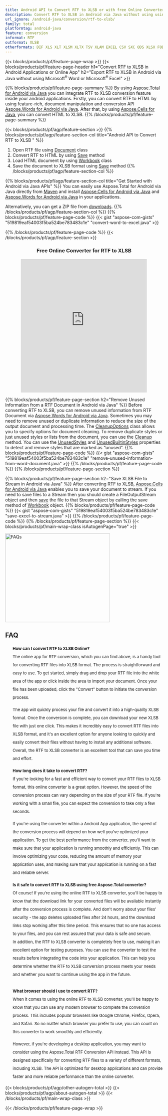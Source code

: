 ```yaml
---
title: Android API to Convert RTF to XLSB or with free Online Converter 
description: Convert RTF to XLSB in Android via Java without using using Microsoft Word or Microsoft Excel or online. Test free RTF to XLSB online converter quickly before integrating the code. 
url_ignore: /android-java/conversion/rtf-to-xlsb/
family: total
platformtag: android-java
feature: conversion
informat: RTF
outformat: XLSB
otherformats: DIF XLS XLT XLSM XLTX TSV XLAM EXCEL CSV SXC ODS XLSX FODS XLTM
---
```

{{< blocks/products/pf/feature-page-wrap >}}
{{< blocks/products/pf/feature-page-header h1="Convert RTF to XLSB in Android Applications or Online App" h2="Export RTF to XLSB in Android via Java without using Microsoft<sup>&reg;</sup> Word or Microsoft<sup>&reg;</sup> Excel" >}}

{{% blocks/products/pf/feature-page-summary %}}
By using [Aspose.Total for Android via Java](https://products.aspose.com/total/android-java/) you can integrate RTF to XLSB conversion feature inside your android applications. Firstly, you can convert RTF to HTML by using feature-rich, document manipulation and conversion API [Aspose.Words for Android via Java](https://products.aspose.com/words/android-java/). After that, by using [Aspose.Cells for Java](https://products.aspose.com/cells/android-java/), you can convert HTML to XLSB.
{{% /blocks/products/pf/feature-page-summary  %}}

{{< blocks/products/pf/agp/feature-section >}}
{{% blocks/products/pf/agp/feature-section-col title="Android API to Convert RTF to XLSB " %}}
1. Open RTF file using [Document](https://reference.aspose.com/words/java/com.aspose.words/Document) class
2. Convert RTF to HTML by using [Save](https://reference.aspose.com/words/java/com.aspose.words/Document#save(java.lang.String,com.aspose.words.SaveOptions)) method
3. Load HTML document by using [Workbook](https://reference.aspose.com/cells/java/com.aspose.cells/Workbook) class
4. Save the document to XLSB format using [Save](https://reference.aspose.com/cells/java/com.aspose.cells/workbook#save(java.lang.String,%20com.aspose.cells.SaveOptions)) method
{{% /blocks/products/pf/agp/feature-section-col %}}

{{% blocks/products/pf/agp/feature-section-col title="Get Started with Android via Java APIs" %}}
You can easily use Aspose.Total for Android via Java directly from [Maven](https://releases.aspose.com/total/java/) and install [Aspose.Cells for Android via Java](https://docs.aspose.com/cells/java/aspose-cells-for-android-via-java-installation/#install-asposecells-for-android-via-java-from-maven-repository) and [Aspose.Words for Android via Java](https://docs.aspose.com/words/java/install-aspose-words-for-android-via-java/#install-asposewords-for-android-via-java-from-maven-repository) in your applications.

Alternatively, you can get a ZIP file from [downloads](https://releases.aspose.com/total/androidjava).
{{% /blocks/products/pf/agp/feature-section-col %}}
{{% blocks/products/pf/feature-page-code %}}
{{< gist "aspose-com-gists" "519819eaf54003f5ba524be783483c1e" "convert-word-to-excel.java" >}}

{{% /blocks/products/pf/feature-page-code %}}
{{< /blocks/products/pf/agp/feature-section >}}

<div class="container-fluid agp-content bg-white aboutfile box-1 vh100 section nopbtm">
<div class=container>
<div class=row>
<div class="demobox tc col-md-12 padding-0" align="center">

<h3>Free Online Converter for RTF to XLSB</h3>

<iframe style="border: none; height: 426px;" scrolling="no" src="https://total-conversion-app-65z5r2lp.qa.k8s.dynabic.com/?to=xlsb&from=rtf" id="child-iframe" width="80%"></iframe>

</div></div>
</div></div>

{{% blocks/products/pf/feature-page-section  h2="Remove Unused Information from a RTF Document in Android via Java" %}}
Before converting RTF to XLSB, you can remove unused information from RTF Document via [Aspose.Words for Android via Java](https://products.aspose.com/words/android-java/). Sometimes you may need to remove unused or duplicate information to reduce the size of the output document and processing time. The [CleanupOptions](https://reference.aspose.com/words/java/com.aspose.words/CleanupOptions) class allows you to specify options for document cleaning. To remove duplicate styles or just unused styles or lists from the document, you can use the [Cleanup](https://reference.aspose.com/words/java/com.aspose.words/Document#cleanup()) method. You can use the [UnusedStyles](https://reference.aspose.com/words/java/com.aspose.words/cleanupoptions#UnusedStyles) and [UnusedBuiltinStyles](https://reference.aspose.com/words/java/com.aspose.words/cleanupoptions#UnusedBuiltinStyles) properties to detect and remove styles that are marked as “unused”.
{{% blocks/products/pf/feature-page-code %}}
{{< gist "aspose-com-gists" "519819eaf54003f5ba524be783483c1e" "remove-unused-information-from-word-document.java" >}}
{{% /blocks/products/pf/feature-page-code  %}}
{{% /blocks/products/pf/feature-page-section %}}

{{% blocks/products/pf/feature-page-section  h2="Save XLSB File to Stream in Android via Java" %}}
After converting RTF to XLSB, [Aspose.Cells for Android via Java](https://products.aspose.com/cells/android-java/) enables you to save your document to stream. If you need to save files to a Stream then you should create a FileOutputStream object and then [save](https://reference.aspose.com/cells/java/com.aspose.cells/workbook#save(java.io.OutputStream,%20com.aspose.cells.SaveOptions)) the file to that Stream object by calling the save method of [Workbook](https://reference.aspose.com/cells/java/com.aspose.cells/Workbook) object.
{{% blocks/products/pf/feature-page-code %}}
{{< gist "aspose-com-gists" "519819eaf54003f5ba524be783483c1e" "save-excel-to-stream.java" >}}
{{% /blocks/products/pf/feature-page-code  %}}
{{% /blocks/products/pf/feature-page-section %}}
{{< blocks/products/pf/main-wrap-class isAutogenPage="true" >}}
<style>.howtolist li{margin-right: 0!important;line-height: 26px;position: relative;margin-bottom: 10px;font-size: 13px;list-style-type: none;}</style>
<div class="col-md-12 tl bg-gray-dark howtolist section">
  <a class="anchor" name="faqpage"></a>
  <div class="container tl dflex" itemscope="" itemtype="https://schema.org/FAQPage">
      <div class="col-md-4 howtosectiongfx">
          <img class="social-panel-hide-on-mobile" src="https://www.groupdocs.cloud/templates/brand/images/groupdocs/conversion/groupdocs_conversion-brand.png" alt="FAQs" width="335" height="283">
      </div>
      <div class="howtosection col-md-8">
          <div>
              <h2>FAQ</h2>
              <ul>
                  <li itemscope="" itemprop="mainEntity" itemtype="https://schema.org/Question">
                      <div>
                          <span itemprop="name"><b>How can I convert RTF to XLSB Online?</b></span>
                      </div>
                      <div itemscope="" itemprop="acceptedAnswer" itemtype="https://schema.org/Answer">
                          <span itemprop="text">The online app for RTF conversion, which you can find above, is a handy tool for converting RTF files into XLSB format. The process is straightforward and easy to use. To get started, simply drag and drop your RTF file into the white area of the app or click inside the area to import your document. Once your file has been uploaded, click the "Convert" button to initiate the conversion process.<br />

The app will quickly process your file and convert it into a high-quality XLSB format. Once the conversion is complete, you can download your new XLSB file with just one click. This makes it incredibly easy to convert RTF files into XLSB format, and it's an excellent option for anyone looking to quickly and easily convert their files without having to install any additional software. Overall, the RTF to XLSB converter is an excellent tool that can save you time and effort.</span>
                      </div>
                  </li>
                  <li itemscope="" itemprop="mainEntity" itemtype="https://schema.org/Question">
                      <div>
                          <span itemprop="name"><b>How long does it take to convert RTF?</b></span>
                      </div>
                      <div itemscope="" itemprop="acceptedAnswer" itemtype="https://schema.org/Answer">
                          <span itemprop="text">If you're looking for a fast and efficient way to convert your RTF files to XLSB format, this online converter is a great option. However, the speed of the conversion process can vary depending on the size of your RTF file. If you're working with a small file, you can expect the conversion to take only a few seconds.<br />

If you're using the converter within a Android App application, the speed of the conversion process will depend on how well you've optimized your application. To get the best performance from the converter, you'll want to make sure that your application is running smoothly and efficiently. This can involve optimizing your code, reducing the amount of memory your application uses, and making sure that your application is running on a fast and reliable server.</span>
                      </div>
                  </li>
                  <li itemscope="" itemprop="mainEntity" itemtype="https://schema.org/Question">
                      <div>
                          <span itemprop="name"><b>Is it safe to convert RTF to XLSB using free Aspose.Total converter?</b></span>
                      </div>
                      <div itemscope="" itemprop="acceptedAnswer" itemtype="https://schema.org/Answer">
                          <span itemprop="text">Of course! If you're using the online RTF to XLSB converter, you'll be happy to know that the download link for your converted files will be available instantly after the conversion process is complete. And don't worry about your files' security - the app deletes uploaded files after 24 hours, and the download links stop working after this time period. This ensures that no one has access to your files, and you can rest assured that your data is safe and secure.<br />
In addition, the RTF to XLSB converter is completely free to use, making it an excellent option for testing purposes. You can use the converter to test the results before integrating the code into your application. This can help you determine whether the RTF to XLSB conversion process meets your needs and whether you want to continue using the app in the future.</span>
                      </div>
                  </li>                 
                  <li itemscope="" itemprop="mainEntity" itemtype="https://schema.org/Question">
                      <div>
                          <span itemprop="name"><b>What browser should I use to convert RTF?</b></span>
                      </div>
                      <div itemscope="" itemprop="acceptedAnswer" itemtype="https://schema.org/Answer">
                          <span itemprop="text">When it comes to using the online RTF to XLSB converter, you'll be happy to know that you can use any modern browser to complete the conversion process. This includes popular browsers like Google Chrome, Firefox, Opera, and Safari. So no matter which browser you prefer to use, you can count on this converter to work smoothly and efficiently.<br />

However, if you're developing a desktop application, you may want to consider using the Aspose.Total RTF Conversion API instead. This API is designed specifically for converting RTF files to a variety of different formats, including XLSB. The API is optimized for desktop applications and can provide faster and more reliable performance than the online converter.</span>
                      </div>
                  </li>
              </ul>
          </div>
      </div>
  </div>
{{< blocks/products/pf/agp/other-autogen-total >}}
{{< blocks/products/pf/agp/about-autogen-total >}}
{{< /blocks/products/pf/main-wrap-class >}}

{{< /blocks/products/pf/feature-page-wrap >}}
